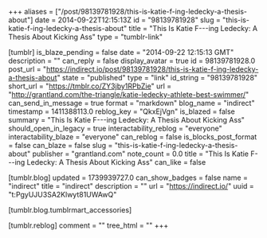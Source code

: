 +++
aliases = ["/post/98139781928/this-is-katie-f-ing-ledecky-a-thesis-about"]
date = 2014-09-22T12:15:13Z
id = "98139781928"
slug = "this-is-katie-f-ing-ledecky-a-thesis-about"
title = "This Is Katie F-​-​-ing Ledecky: A Thesis About Kicking Ass"
type = "tumblr-link"

[tumblr]
is_blaze_pending = false
date = "2014-09-22 12:15:13 GMT"
description = ""
can_reply = false
display_avatar = true
id = 98139781928.0
post_url = "https://indirect.io/post/98139781928/this-is-katie-f-ing-ledecky-a-thesis-about"
state = "published"
type = "link"
id_string = "98139781928"
short_url = "https://tmblr.co/ZY3jby1RPbZie"
url = "http://grantland.com/the-triangle/katie-ledecky-athlete-best-swimmer/"
can_send_in_message = true
format = "markdown"
blog_name = "indirect"
timestamp = 1411388113.0
reblog_key = "QkxEjVgn"
is_blazed = false
summary = "This Is Katie F-​-​-ing Ledecky: A Thesis About Kicking Ass"
should_open_in_legacy = true
interactability_reblog = "everyone"
interactability_blaze = "everyone"
can_reblog = false
is_blocks_post_format = false
can_blaze = false
slug = "this-is-katie-f-ing-ledecky-a-thesis-about"
publisher = "grantland.com"
note_count = 0.0
title = "This Is Katie F-​-​-ing Ledecky: A Thesis About Kicking Ass"
can_like = false

[tumblr.blog]
updated = 1739939727.0
can_show_badges = false
name = "indirect"
title = "indirect"
description = ""
url = "https://indirect.io/"
uuid = "t:PgyUJU3SA2Klwyt81UWAwQ"

[tumblr.blog.tumblrmart_accessories]

[tumblr.reblog]
comment = ""
tree_html = ""
+++
